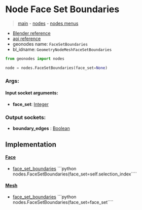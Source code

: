 # Node Face Set Boundaries

> [main](../structure.md) - [nodes](nodes.md) - [nodes menus](nodes_menus.md)

- [Blender reference](https://docs.blender.org/manual/en/latest/modeling/geometry_nodes/mesh/face_set_boundaries.html)
- [api reference](https://docs.blender.org/api/current/bpy.types.GeometryNodeMeshFaceSetBoundaries.html)
- geonodes name: `FaceSetBoundaries`
- bl_idname: `GeometryNodeMeshFaceSetBoundaries`

```python
from geonodes import nodes

node = nodes.FaceSetBoundaries(face_set=None)
```

### Args:

#### Input socket arguments:

- **face_set**: [Integer](Integer.md)

### Output sockets:

- **boundary_edges** : [Boolean](Boolean.md)

## Implementation

#### [Face](Face.md)

 - [face_set_boundaries](Face.md#face_set_boundaries) ```python nodes.FaceSetBoundaries(face_set=self.selection_index````
#### [Mesh](Mesh.md)

 - [face_set_boundaries](Mesh.md#face_set_boundaries) ```python nodes.FaceSetBoundaries(face_set=face_set````
